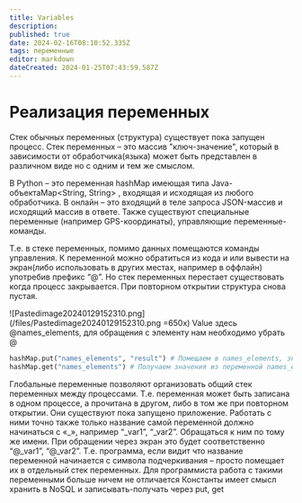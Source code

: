 ```yaml
---
title: Variables
description: 
published: true
date: 2024-02-16T08:10:52.335Z
tags: переменные
editor: markdown
dateCreated: 2024-01-25T07:43:59.587Z
---
```


# Реализация переменных

Стек обычных переменных (структура) существует пока запущен процесс. Стек переменных – это массив "ключ-значение", который в зависимости от обработчика(языка) может быть представлен в различном виде но с одним и тем же смыслом.

В Python – это переменная hashMap имеющая типа Java-объектаMap<String, String> , входящая и исходящая из любого обработчика. В онлайн – это входящий в теле запроса JSON-массив и исходящий массив в ответе. Также существуют специальные переменные (например GPS-координаты), управляющие переменные-команды. 

Т.е. в стеке переменных, помимо данных помещаются команды управления. К переменной можно обратиться из кода и или вывести на экран(либо использовать в других местах, например в оффлайн) употребив префикс “@”. Но стек переменных перестает существовать когда процесс закрывается. При повторном открытии структура снова пустая. 

![Pastedimage20240129152310.png](/files/Pastedimage20240129152310.png =650x)
Value здесь @names_elements, для обращения с элементу нам необходимо убрать @
```python
hashMap.put("names_elements", "result") # Помещаем в names_elements, значение равное result
hashMap.get("names_elements") # Получаем значения из переменной names_elements
```

Глобальные переменные позволяют организовать общий стек переменных между процессами. Т.е. переменная может быть записана в одном процессе, а прочитана в другом, либо в том же при повторном открытии. Они существуют пока запущено приложение. Работать с ними точно также только название самой переменной должно начинаться с «_», например “_var1”, “_var2”. Обращаться к ним по тому же имени. При обращении через экран это будет соответственно “@_var1”, “@_var2”. Т.е. программа, если видит что название переменной начинается с символа подчеркивания – просто помещает их в отдельный стек переменных. Для программиста работа с такими переменными больше ничем не отличается Константы имеет смысл хранить в NoSQL и записывать-получать через put, get
